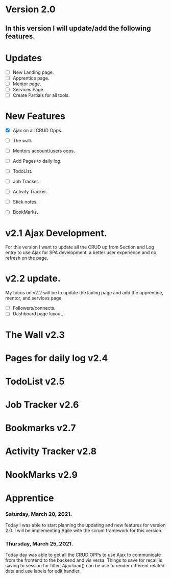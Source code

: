 # Version 2.0

## In this version I will update/add the following features.

# Updates
- [ ] New Landing page.
- [ ] Apprentice page.
- [ ] Mentor page.
- [ ] Services Page.
- [ ] Create Partials for all tools.

# New Features
- [x] Ajax on all CRUD Opps.  
- [ ] The wall.
- [ ] Mentors account/users oops.
- [ ] Add Pages to daily log.
- [ ] TodoList.
- [ ] Job Tracker.
- [ ] Activity Tracker.
- [ ] Stick notes.
- [ ] BookMarks.


# v2.1 Ajax Development.
For this version I want to update all the CRUD up from Section and Log entry to use Ajax for SPA development, a better user experience and no refresh on the page.


# v2.2 update.
My focus on v2.2 will be to update the lading page and add the apprentice, mentor, and services page.

- [ ] Followers/connects.
- [ ] Dashboard page layout.

# The Wall v2.3
# Pages for daily log v2.4
# TodoList v2.5
# Job Tracker v2.6
# Bookmarks v2.7
# Activity Tracker v2.8
# NookMarks v2.9
# Apprentice



### Saturday, March 20, 2021.
Today I was able to start planning the updating and new features for version 2.0. I will be implementing Agile with the scrum framework for this version.

### Thursday, March 25, 2021.
Today day was able to get all the CRUD OPPs to use Ajax to communicate from the frontend to the backend and vis versa. Things to save for recall is saving to session for filter, Ajax load() can be use to render different related data and use labels for edit handler.

